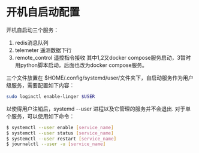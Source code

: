# 开机自启动配置
开机自启动三个服务：
1. redis消息队列
2. telemeter 遥测数据下行
3. remote_control 遥控指令接收
其中1,2又docker compose服务启动，3暂时用python脚本启动，后面也改为docker compose服务。

三个文件放置在 $HOME/.config/systemd/user/文件夹下，自启动服务作为用户级服务，需要配置如下内容：

```bash
sudo loginctl enable-linger $USER 
```

以使得用户注销后，systemd --user 进程以及它管理的服务并不会退出.
对于单个服务，可以使用如下命令：

```bash
$ systemctl --user enable [service_name]
$ systemctl --user status [service_name]
$ systemctl --user restart [service_name]
$ journalctl --user -u [service_name]
```